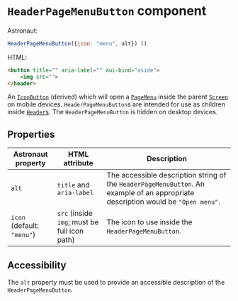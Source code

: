 # `HeaderPageMenuButton` component
Astronaut:
```javascript
HeaderPageMenuButton({icon: "menu", alt}) ()
```

HTML:
```html
<button title="" aria-label="" aui-bind="aside">
    <img src="">
</header>
```

An [`IconButton`](iconbutton.md) (derived) which will open a [`PageMenu`](pagemenu.md) inside the parent [`Screen`](screen.md) on mobile devices. `HeaderPageMenuButton`s are intended for use as children inside [`Header`s](header.md). The `HeaderPageMenuButton` is hidden on desktop devices.

## Properties
| Astronaut property | HTML attribute | Description |
|-|-|-|
|`alt` | `title` and `aria-label` | The accessible description string of the `HeaderPageMenuButton`. An example of an appropriate description would be `"Open menu"`. |
| `icon` (default: `"menu"`) | `src` (inside `img`; must be full icon path) | The icon to use inside the `HeaderPageMenuButton`. |

## Accessibility
The `alt` property must be used to provide an accessible description of the `HeaderPageMenuButton`.